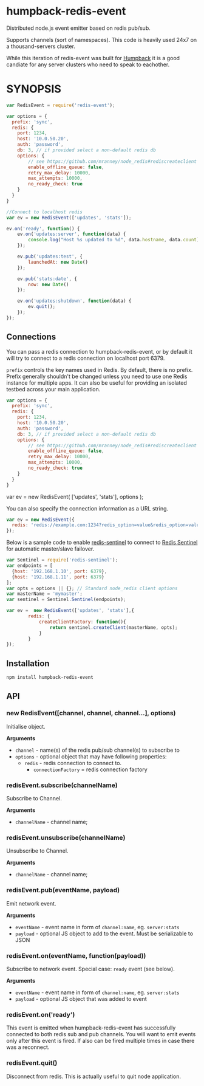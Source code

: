 humpback-redis-event
====================

Distributed node.js event emitter based on redis pub/sub.

Supports channels (sort of namespaces). This code is heavily used 24x7 on a thousand-servers cluster.

While this iteration of redis-event was built for [Humpback](https://github.com/CaliStyle/humpback) it
is a good candiate for any server clusters who need to speak to eachother.

# SYNOPSIS

```javascript
var RedisEvent = require('redis-event');

var options = {
  prefix: 'sync',
  redis: {
    port: 1234,
    host: '10.0.50.20',
    auth: 'password',
    db: 3, // if provided select a non-default redis db
    options: {
    	// see https://github.com/mranney/node_redis#rediscreateclient
     	enable_offline_queue: false, 
     	retry_max_delay: 10000, 
     	max_attempts: 10000, 
     	no_ready_check: true
    }
  }
}

//Connect to localhost redis
var ev = new RedisEvent(['updates', 'stats']);

ev.on('ready', function() {
	ev.on('updates:server', function(data) {
		console.log("Host %s updated to %d", data.hostname, data.count);
	});

	ev.pub('updates:test', {
		launchedAt: new Date()
	});

	ev.pub('stats:date', {
		now: new Date()
	});

	ev.on('updates:shutdown', function(data) {
		ev.quit();
	});
});
```

## Connections

You can pass a redis connection to humpback-redis-event, or by default it will try to connect to a redis connection on localhost port 6379.

`prefix` controls the key names used in Redis.  By default, there is no prefix. Prefix generally shouldn't be changed unless you need to use one Redis instance for multiple apps. It can also be useful for providing an isolated testbed across your main application.

```js
var options = {
  prefix: 'sync',
  redis: {
    port: 1234,
    host: '10.0.50.20',
    auth: 'password',
    db: 3, // if provided select a non-default redis db
    options: {
    	// see https://github.com/mranney/node_redis#rediscreateclient
     	enable_offline_queue: false, 
     	retry_max_delay: 10000, 
     	max_attempts: 10000, 
     	no_ready_check: true
    }
  }
}
```

var ev = new RedisEvent(
	['updates', 'stats'],
	options
);

You can also specify the connection information as a URL string.

```js
var ev = new RedisEvent({
  redis: 'redis://example.com:1234?redis_option=value&redis_option=value'
});
```

Below is a sample code to enable [redis-sentinel](https://github.com/ortoo/node-redis-sentinel) to connect to [Redis Sentinel](http://redis.io/topics/sentinel) for automatic master/slave failover.

```js
var Sentinel = require('redis-sentinel');
var endpoints = [
  {host: '192.168.1.10', port: 6379},
  {host: '192.168.1.11', port: 6379}
];
var opts = options || {}; // Standard node_redis client options
var masterName = 'mymaster';
var sentinel = Sentinel.Sentinel(endpoints);

var ev =  new RedisEvent(['updates', 'stats'],{
		redis: {
			createClientFactory: function(){
				return sentinel.createClient(masterName, opts);
			}
		}
});
```

## Installation

```
npm install humpback-redis-event
```

## API

### new RedisEvent([channel, channel, channel...], options)

Initialise object.

__Arguments__

* `channel` - name(s) of the redis pub/sub channel(s) to subscribe to
* `options` - optional object that may have following properties:
  * `redis` - redis connection to connect to.
    * `connectionFactory` = redis connection factory

### redisEvent.subscribe(channelName)

Subscribe to Channel.

__Arguments__

* `channelName` - channel name;

### redisEvent.unsubscribe(channelName)

Unsubscribe to Channel.

__Arguments__

* `channelName` - channel name;

### redisEvent.pub(eventName, payload)

Emit network event.

__Arguments__

* `eventName` - event name in form of `channel:name`, eg. `server:stats`
* `payload` - optional JS object to add to the event. Must be serializable to JSON

### redisEvent.on(eventName, function(payload))

Subscribe to network event. Special case: `ready` event (see below).

__Arguments__

* `eventName` - event name in form of `channel:name`, eg. `server:stats`
* `payload` - optional JS object that was added to event

### redisEvent.on('ready')

This event is emitted when humpback-redis-event has successfully connected to both redis sub and pub channels. You will want to emit events only after this event is fired. If also can be fired multiple times in case there was a reconnect.

### redisEvent.quit()

Disconnect from redis. This is actually useful to quit node application.

